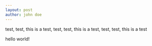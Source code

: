 ```yaml
---
layout: post
author: john doe
---
```

test, test, this is a test, test, test, this is a test, test, test, this is a test

hello world!